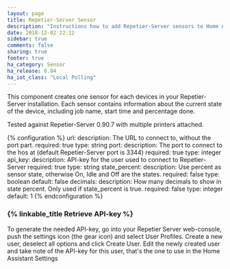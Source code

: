 ```yaml
---
layout: page
title: Repetier-Server Sensor
description: "Instructions how to add Repetier-Server sensors to Home Assistant."
date: 2018-12-02 22:12
sidebar: true
comments: false
sharing: true
footer: true
ha_category: Sensor
ha_release: 0.84
ha_iot_class: "Local Polling"
---
```


This component creates one sensor for each devices in your Repetier-Server installation.
Each sensor contains information about the current state of the device, including job name, start time and percentage done.

Tested against Repetier-Server 0.90.7 with multiple printers attached.

{% configuration %}
url:
  description: The URL to connect to, without the port part.
  required: true
  type: string
port:
  description: The port to connect to the hos at (default Repetier-Server port is 3344)
  required: true
  type: integer
api_key:
  description: API-key for the user used to connect to Repetier-Server
  required: true
  type: string
state_percent:
  description: Use percent as sensor state, otherwise On, Idle and Off are the states.
  required: false
  type: boolean
  default: false
decimals:
  description: How many decimals to show in state percent. Only used if state_percent is true.
  required: false
  type: integer
  default: 1
{% endconfiguration %}

### {% linkable_title Retrieve API-key %}

To generate the needed API-key, go into your Repetier Server web-console, push the settings icon (the gear icon) and select User Profiles.
Create a new user, deselect all options and click Create User.
Edit the newly created user and take note of the API-key for this user, that's the one to use in the Home Assistant Settings
